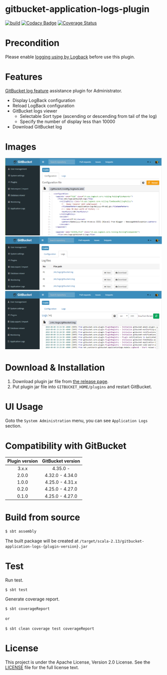 # gitbucket-application-logs-plugin

[![build](https://github.com/yoshinorin/gitbucket-application-logs-plugin/workflows/build/badge.svg?branch=master)](https://github.com/yoshinorin/gitbucket-application-logs-plugin/actions) [![Codacy Badge](https://api.codacy.com/project/badge/Grade/64706d3697aa4548b043bae8ea90cfb6)](https://www.codacy.com/app/yoshinorin/gitbucket-application-logs-plugin?utm_source=github.com&amp;utm_medium=referral&amp;utm_content=yoshinorin/gitbucket-application-logs-plugin&amp;utm_campaign=Badge_Grade) [![Coverage Status](https://coveralls.io/repos/github/yoshinorin/gitbucket-application-logs-plugin/badge.svg?branch=master)](https://coveralls.io/github/yoshinorin/gitbucket-application-logs-plugin?branch=master)

# Precondition

Please enable [logging using by Logback](https://github.com/gitbucket/gitbucket/wiki/Tracing-and-logging) before use this plugin.

# Features

[GitBucket log feature](https://github.com/gitbucket/gitbucket/wiki/Tracing-and-logging) assistance plugin for Administrator.

* Display LogBack configuration
* Reload LogBack configuration
* GitBucket logs viewer
    * Selectable Sort type (ascending or descending from tail of the log)
    * Specify the number of display less than 10000
* Download GitBucket log

# Images

![](https://raw.githubusercontent.com/yoshinorin/gitbucket-application-logs-plugin/master/doc/images/config.png)
![](https://raw.githubusercontent.com/yoshinorin/gitbucket-application-logs-plugin/master/doc/images/logs.png)
![](https://raw.githubusercontent.com/yoshinorin/gitbucket-application-logs-plugin/master/doc/images/viewer.png)

# Download & Installation

1. Download plugin jar file from [the release page](//github.com/yoshinorin/gitbucket-application-logs-plugin/releases).
2. Put plugin jar file into `GITBUCKET_HOME/plugins` and restart GitBucket.

# UI Usage

Goto the `System Administration` menu, you can see `Application Logs` section.

# Compatibility with GitBucket

|Plugin version|GitBucket version|
|:-------------:|:-------:|
|3.x.x|4.35.0 - |
|2.0.0|4.32.0 - 4.34.0|
|1.0.0|4.25.0 - 4.31.x|
|0.2.0|4.25.0 - 4.27.0|
|0.1.0|4.25.0 - 4.27.0|

# Build from source

```sh
$ sbt assembly
```

The built package will be created at `/target/scala-2.13/gitbucket-application-logs-{plugin-version}.jar`

# Test

Run test.

```
$ sbt test
```

Generate coverage report.

```
$ sbt coverageReport

or

$ sbt clean coverage test coverageReport
```

# License

This project is under the Apache License, Version 2.0 License. See the [LICENSE](./LICENSE) file for the full license text.
